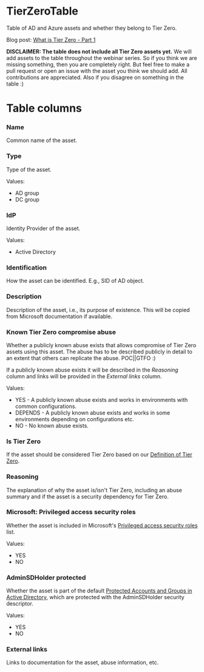 # TierZeroTable
Table of AD and Azure assets and whether they belong to Tier Zero.

Blog post: [What is Tier Zero - Part 1](https://posts.specterops.io/what-is-tier-zero-part-1-e0da9b7cdfca)

**DISCLAIMER: The table does not include all Tier Zero assets yet.** We will add assets to the table throughout the webinar series. So if you think we are missing something, then you are completely right. But feel free to make a pull request or open an issue with the asset you think we should add. All contributions are appreciated. Also if you disagree on something in the table :)

# Table columns

### Name
Common name of the asset.

### Type
Type of the asset.

Values:
- AD group
- DC group

### IdP
Identity Provider of the asset.

Values:
- Active Directory

### Identification
How the asset can be identified. E.g., SID of AD object.

### Description
Description of the asset, i.e., its purpose of existence. This will be copied from Microsoft documentation if available.

### Known Tier Zero compromise abuse
Whether a publicly known abuse exists that allows compromise of Tier Zero assets using this asset. The abuse has to be described publicly in detail to an extent that others can replicate the abuse. POC||GTFO :)

If a publicly known abuse exists it will be described in the _Reasoning_ column and links will be provided in the _External links_ column.

Values:
- YES - A publicly known abuse exists and works in environments with common configurations.
- DEPENDS - A publicly known abuse exists and works in some environments depending on configurations etc.
- NO - No known abuse exists.

### Is Tier Zero
If the asset should be considered Tier Zero based on our [Definition of Tier Zero](https://github.com/JonasBK/TierZeroTable/tree/main#definition-of-tier-zero).

### Reasoning
The explanation of why the asset is/isn't Tier Zero, including an abuse summary and if the asset is a security dependency for Tier Zero.

### Microsoft: Privileged access security roles
Whether the asset is included in Microsoft's [Privileged access security roles](https://learn.microsoft.com/en-us/security/privileged-access-workstations/privileged-access-security-levels) list.

Values:
- YES
- NO

### AdminSDHolder protected
Whether the asset is part of the default [Protected Accounts and Groups in Active Directory](https://learn.microsoft.com/en-us/windows-server/identity/ad-ds/plan/security-best-practices/appendix-c--protected-accounts-and-groups-in-active-directory), which are protected with the AdminSDHolder security descriptor.

Values:
- YES
- NO

### External links
Links to documentation for the asset, abuse information, etc.
